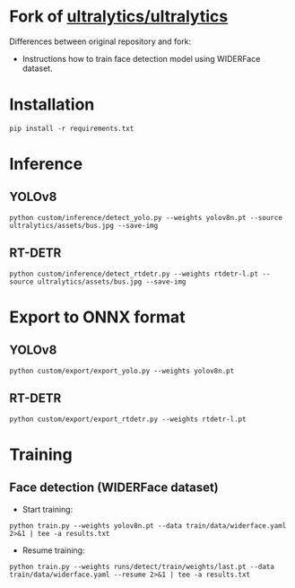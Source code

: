 # Fork of [ultralytics/ultralytics](https://github.com/ultralytics/ultralytics)

Differences between original repository and fork:

* Instructions how to train face detection model using WIDERFace dataset.

# Installation

```shell
pip install -r requirements.txt
```

# Inference

## YOLOv8

```shell
python custom/inference/detect_yolo.py --weights yolov8n.pt --source ultralytics/assets/bus.jpg --save-img
```

## RT-DETR

```shell
python custom/inference/detect_rtdetr.py --weights rtdetr-l.pt --source ultralytics/assets/bus.jpg --save-img
```

# Export to ONNX format

## YOLOv8

```shell
python custom/export/export_yolo.py --weights yolov8n.pt
```

## RT-DETR

```shell
python custom/export/export_rtdetr.py --weights rtdetr-l.pt
```

# Training

## Face detection (WIDERFace dataset)

* Start training:

```shell
python train.py --weights yolov8n.pt --data train/data/widerface.yaml 2>&1 | tee -a results.txt
```

* Resume training:

```shell
python train.py --weights runs/detect/train/weights/last.pt --data train/data/widerface.yaml --resume 2>&1 | tee -a results.txt
```
